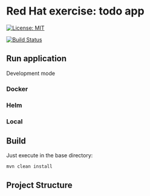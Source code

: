 # Red Hat exercise: todo app

[![License: MIT](https://img.shields.io/badge/License-MIT-yellow.svg)](https://opensource.org/licenses/MIT)

[![Build Status](https://travis-ci.org/rubenmartinez/RH-exercise-todoapp.svg?branch=master)](https://travis-ci.org/rubenmartinez/RH-exercise-todoapp)


## Run application

Development mode


### Docker


### Helm


### Local


## Build

Just execute in the base directory:

    mvn clean install


## Project Structure
